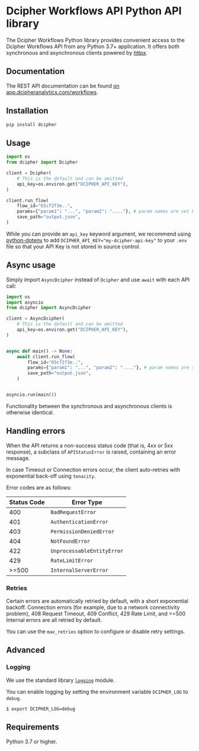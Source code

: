 # Dcipher Workflows API Python API library

The Dcipher Workflows Python library provides convenient access to the Dcipher Workflows API from any Python 3.7+
application. It offers both synchronous and asynchronous clients powered by [httpx](https://github.com/encode/httpx).

## Documentation

The REST API documentation can be found [on app.dcipheranalytics.com/workflows](https://app.dcipheranalytics.com/workflows).

## Installation

```sh
pip install dcipher
```

## Usage

```python
import os
from dcipher import Dcipher

client = Dcipher(
    # This is the default and can be omitted
    api_key=os.environ.get("DCIPHER_API_KEY"),
)

client.run_flow(
    flow_id="65cf2f3e..",
    params={"param1": "...", "param2": "...."}, # param names are set by workflow user
    save_path="output.json",
)
```

While you can provide an `api_key` keyword argument,
we recommend using [python-dotenv](https://pypi.org/project/python-dotenv/)
to add `DCIPHER_API_KEY="my-dcipher-api-key"` to your `.env` file
so that your API Key is not stored in source control.

## Async usage

Simply import `AsyncDcipher` instead of `Dcipher` and use `await` with each API call:

```python
import os
import asyncio
from dcipher import AsyncDcipher

client = AsyncDcipher(
    # This is the default and can be omitted
    api_key=os.environ.get("DCIPHER_API_KEY"),
)


async def main() -> None:
    await client.run_flow(
        flow_id="65cf2f3e..",
        params={"param1": "...", "param2": "...."}, # param names are set by workflow user
        save_path="output.json",
    )


asyncio.run(main())
```

Functionality between the synchronous and asynchronous clients is otherwise identical.

## Handling errors

When the API returns a non-success status code (that is, 4xx or 5xx
response), a subclass of `APIStatusError` is raised, containing an error message.

In case Timeout or Connection errors occur, the client auto-retries with exponential back-off using `tenacity`.

Error codes are as follows:

| Status Code | Error Type                 |
| ----------- | -------------------------- |
| 400         | `BadRequestError`          |
| 401         | `AuthenticationError`      |
| 403         | `PermissionDeniedError`    |
| 404         | `NotFoundError`            |
| 422         | `UnprocessableEntityError` |
| 429         | `RateLimitError`           |
| >=500       | `InternalServerError`      |

### Retries

Certain errors are automatically retried by default, with a short exponential backoff.
Connection errors (for example, due to a network connectivity problem), 408 Request Timeout, 409 Conflict,
429 Rate Limit, and >=500 Internal errors are all retried by default.

You can use the `max_retries` option to configure or disable retry settings.

## Advanced

### Logging

We use the standard library [`logging`](https://docs.python.org/3/library/logging.html) module.

You can enable logging by setting the environment variable `DCIPHER_LOG` to `debug`.

```shell
$ export DCIPHER_LOG=debug
```


## Requirements

Python 3.7 or higher.
